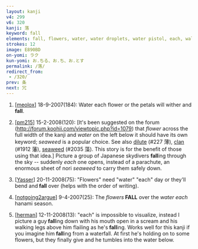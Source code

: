 ```yaml
---
layout: kanji
v4: 299
v6: 320
kanji: 落
keyword: fall
elements: fall, flowers, water, water droplets, water pistol, each, walking legs, mouth
strokes: 12
image: E890BD
on-yomi: ラク
kun-yomi: お.ちる、お.ち、お.とす
permalink: /落/
redirect_from:
 - /320/
prev: 条
next: 冗
---
```


1) [<a href="http://kanji.koohii.com/profile/meolox">meolox</a>] 18-9-2007(184): Water each flower or the petals will wither and<strong> fall</strong>.

2) [<a href="http://kanji.koohii.com/profile/pm215">pm215</a>] 15-2-2008(120): [It&#039;s been suggested on the forum (<a href="http://forum.koohii.com/viewtopic.php?id=1079">http://forum.koohii.com/viewtopic.php?id=1079</a>) that <em>flower</em> across the full width of the kanji and <em>water</em> on the left below it should have its own keyword; <em>seaweed</em> is a popular choice. See also <a href="../v4/227.html">dilute</a> (#227 薄), <a href="../v4/1912.html">clan</a> (#1912 藩), <a href="../v4/2035.html">seaweed</a> (#2035 藻). This story is for the benefit of those using that idea.] Picture a group of Japanese skydivers <strong>fall</strong>ing through the sky -- suddenly <em>each</em> one opens, instead of a parachute, an enormous sheet of nori <em>seaweed</em> to carry them safely down.

3) [<a href="http://kanji.koohii.com/profile/Yasser">Yasser</a>] 20-11-2008(75): &quot;Flowers&quot; need &quot;water&quot; &quot;each&quot; day or they&#039;ll bend and<strong> fall</strong> over (helps with the order of writing).

4) [<a href="http://kanji.koohii.com/profile/notgoing2argue">notgoing2argue</a>] 9-4-2007(25): The <em>flowers</em><strong> FALL</strong> over the <em>water each</em> hanami season.

5) [<a href="http://kanji.koohii.com/profile/herman">herman</a>] 12-11-2008(13): &quot;each&quot; is impossible to visualize, instead I picture a guy<strong> fall</strong>ing down with his mouth open in a scream and his walking legs above him flailing as he&#039;s<strong> fall</strong>ing. Works well for this kanji if you imagine him<strong> fall</strong>ing from a waterfall. At first he&#039;s holding on to some flowers, but they finally give and he tumbles into the water below.


